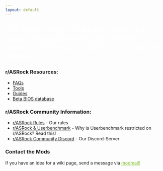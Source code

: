 ```yaml
---
layout: default
---
```


<p style="color:#fff;font-size:x-large">
    The GitHub Page will be shut down in a couple of days and more to a different address!
    The Repo will still be up, used and maintained 
</p>

### r/ASRock Resources:

* [FAQs](faq/index.md)
* [Tools](tools/index.md)
* [Guides](guides/index.md)
* [Beta BIOS database](beta_bios/index.md)

### r/ASRock Community Information:

* [r/ASRock Rules](rules/index.md) - Our rules
* [r/ASRock & Userbenchmark](faq/index.md#rasrock-and-userbenchmark) - Why is Userbenchmark restricted on r/ASRock? Read this!
* [r/ASRock Community Discord](https://discord.gg/rFrMpxV) - Our Discord-Server

### Contact the Mods
If you have an idea for a wiki page, send a message via <a style="color:#79bd28" href="https://www.reddit.com/message/compose?to=%2Fr%2FASRock" target="_blank">modmail!</a>
